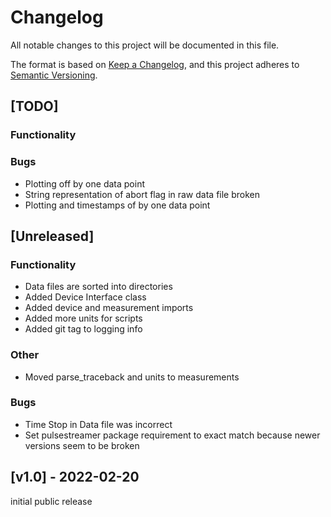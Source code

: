 # Changelog
All notable changes to this project will be documented in this file.

The format is based on [Keep a Changelog](https://keepachangelog.com/en/1.0.0/),
and this project adheres to [Semantic Versioning](https://semver.org/spec/v2.0.0.html).


## [TODO]

### Functionality

### Bugs
 - Plotting off by one data point
 - String representation of abort flag in raw data file broken
 - Plotting and timestamps of by one data point


## [Unreleased]

### Functionality
 - Data files are sorted into directories
 - Added Device Interface class
 - Added device and measurement imports
 - Added more units for scripts
 - Added git tag to logging info

### Other
 - Moved parse_traceback and units to measurements

### Bugs
 - Time Stop in Data file was incorrect
 - Set pulsestreamer package requirement to exact match because newer versions seem to be broken



## [v1.0] - 2022-02-20
initial public release
